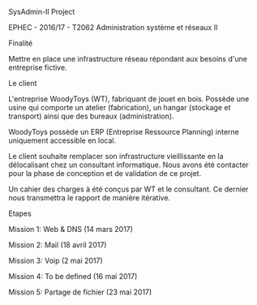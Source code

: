 SysAdmin-II Project

EPHEC - 2016/17 - T2062 Administration système et réseaux II

Finalité

Mettre en place une infrastructure réseau répondant aux besoins d'une entreprise fictive.

Le client

L'entreprise WoodyToys (WT), fabriquant de jouet en bois. Possède une usine qui comporte un atelier (fabrication), un hangar (stockage et transport) ainsi que des bureaux (administration).

WoodyToys possède un ERP (Entreprise Ressource Planning) interne uniquement accessible en local.

Le client souhaite remplacer son infrastructure vieillissante en la délocalisant chez un consultant informatique. Nous avons été contacter pour la phase de conception et de validation de ce projet.

Un cahier des charges à été conçus par WT et le consultant. Ce dernier nous transmettra le rapport de manière itérative.

Etapes

 Mission 1: Web & DNS (14 mars 2017)
 
 Mission 2: Mail (18 avril 2017)
 
 Mission 3: Voip (2 mai 2017)
 
 Mission 4: To be defined (16 mai 2017)
 
 Mission 5: Partage de fichier (23 mai 2017)
